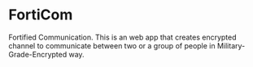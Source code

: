 # FortiCom
Fortified Communication. This is an web app that creates encrypted channel to communicate between two or a group of people  in Military-Grade-Encrypted way.
